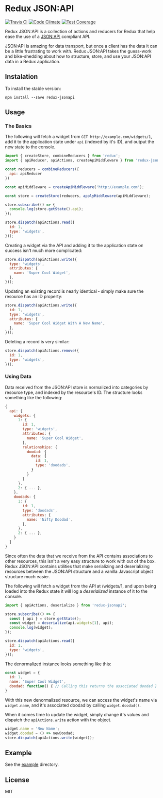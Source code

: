 # Redux JSON:API

[![Travis CI](https://travis-ci.org/andyhite/redux-jsonapi.svg)](https://travis-ci.org/andyhite/redux-jsonapi)
[![Code Climate](https://codeclimate.com/github/andyhite/redux-jsonapi/badges/gpa.svg)](https://codeclimate.com/github/andyhite/redux-jsonapi)
[![Test Coverage](https://codeclimate.com/github/andyhite/redux-jsonapi/badges/coverage.svg)](https://codeclimate.com/github/andyhite/redux-jsonapi/coverage)

Redux JSON:API is a collection of actions and reducers for Redux that help ease the use of a [JSON:API](http://jsonapi.org/) compliant API.

JSON:API is amazing for data transport, but once a client has the data it can be a little frustrating to work with. Redux JSON:API takes the guess-work and bike-shedding about how to structure, store, and use your JSON:API data in a Redux application.

## Instalation

To install the stable version:

```
npm install --save redux-jsonapi
```

## Usage

### The Basics

The following will fetch a widget from `GET http://example.com/widgets/1`, add it to the application state under `api` (indexed by it's ID), and output the new state to the console.

```js
import { createStore, combineReducers } from 'redux';
import { apiReducer, apiActions, createApiMiddleware } from 'redux-jsonapi';

const reducers = combineReducers({
  api: apiReducer
})

const apiMiddleware = createApiMiddleware('http://example.com');

const store = createStore(reducers, applyMiddleware(apiMiddleware);

store.subscribe(() => {
  console.log(store.getState().api);
});

store.dispatch(apiActions.read({
  id: 1,
  type: 'widgets',
}));
```

Creating a widget via the API and adding it to the application state on success isn't much more complicated:

```js
store.dispatch(apiActions.write({
  type: 'widgets',
  attributes: {
    name: 'Super Cool Widget',
  },
}));
```

Updating an existing record is nearly identical - simply make sure the resource has an ID property:

```js
store.dispatch(apiActions.write({
  id: 1,
  type: 'widgets',
  attributes: {
    name: 'Super Cool Widget With A New Name',
  },
}));
```

Deleting a record is very similar:

```js
store.dispatch(apiActions.remove({
  id: 1,
  type: 'widgets',
}));
```

### Using Data

Data received from the JSON:API store is normalized into categories by resource type, and indexed by the resource's ID. The structure looks something like the following:

```js
{
  api: {
    widgets: {
      1: {
        id: 1,
        type: 'widgets',
        attributes: {
          name: 'Super Cool Widget',
        },
        relationships: {
          doodad: {
            data: {
              id: 1,
              type: 'doodads',
            }
          }
        }
      },
      2: { ... },
    },
    doodads: {
      1: {
        id: 1,
        type: 'doodads',
        attributes: {
          name: 'Nifty Doodad',
        },
      },
      2: { ... },
    }
  }
}
```

Since often the data that we receive from the API contains associations to other resources, this isn't a very easy structure to work with out of the box. Redux JSON:API contains utilities that make serializing and deserializing resources between the JSON:API structure and a vanilla Javascript object structure much easier.

The following will fetch a widget from the API at /widgets/1, and upon being loaded into the Redux state it will log a *deserialized* instance of it to the console.

```js
import { apiActions, deserialize } from 'redux-jsonapi';

store.subscribe(() => {
  const { api } = store.getState();
  const widget = deserialize(api.widgets[1], api);
  console.log(widget);
});

store.dispatch(apiActions.read({
  id: 1,
  type: 'widgets',
}));
```

The denormalized instance looks something like this:

```js
const widget = {
  id: 1,
  name: 'Super Cool Widget',
  doodad: function() { // Calling this returns the associated doodad }
}
```

With this new denormalized resource, we can access the widget's name via `widget.name`, and it's associated doodad by calling `widget.doodad()`.

When it comes time to update the widget, simply change it's values and dispatch the `apiActions.write` action with the object.

```js
widget.name = 'New Name';
widget.doodad = () => newDoodad;
store.dispatch(apiActions.write(widget));
```

## Example

See the [example](https://github.com/andyhite/redux-jsonapi/tree/master/example) directory.

## License

MIT
